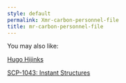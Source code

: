 ```yaml
---
style: default
permalink: Xmr-carbon-personnel-file
title: mr-carbon-personnel-file
---
```

You may also like:

[Hugo Hijinks](http://scp-wiki.net/hugo-hijinks)

[SCP-1043: Instant Structures](http://scp-wiki.net/scp-1043)
